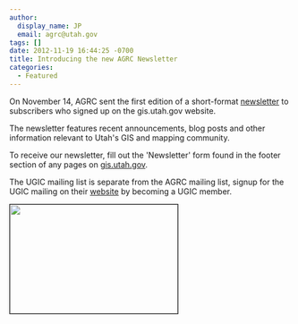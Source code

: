 ```yaml
---
author:
  display_name: JP
  email: agrc@utah.gov
tags: []
date: 2012-11-19 16:44:25 -0700
title: Introducing the new AGRC Newsletter
categories:
  - Featured
---
```

<p>On November 14, AGRC sent the first edition of a short-format <a href="https://us2.campaign-archive1.com/?u=0f7773ca3c6d02d1c38851ee9&amp;id=48c1ab7af9&amp;e=[UNIQID]" target="_blank" rel="noopener">newsletter</a> to subscribers who signed up on the gis.utah.gov website.</p>
<p>The newsletter features recent announcements, blog posts and other information relevant to Utah's GIS and mapping community.</p>
<p>To receive our newsletter, fill out the 'Newsletter' form found in the footer section of any pages on <a href="gis.utah.gov">gis.utah.gov</a>.</p>
<p>The UGIC mailing list is separate from the AGRC mailing list, signup for the UGIC mailing on their <a href="http://ugic.info/">website</a> by becoming a UGIC member.</p>
<p><a href="https://us2.campaign-archive1.com/?u=0f7773ca3c6d02d1c38851ee9&amp;id=48c1ab7af9&amp;e=[UNIQID]"><img class="inline-text-left" style="border: 1px solid black;" title="November 2012 AGRC Newsletter" src="{% link images/November-2012-AGRC-Newsletter-300x195.png %}" alt="" width="300" height="195" /></a></p>
<p>&nbsp;</p>
